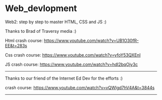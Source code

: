 # Web_devlopment
Web2: step by step to master HTML, CSS and JS :)

Thanks to Brad of Traversy media :)

Html crash course: https://www.youtube.com/watch?v=UB1O30fR-EE&t=283s

Css crash course: https://www.youtube.com/watch?v=yfoY53QXEnI

JS crash course: https://www.youtube.com/watch?v=hdI2bqOjy3c

-------------------------------------------------------------------

Thanks to our friend of the Internet Ed Dev for the efforts :)

crash course: https://www.youtube.com/watch?v=vQWlgd7hV4A&t=3844s

--------------------------------------------------------------------
